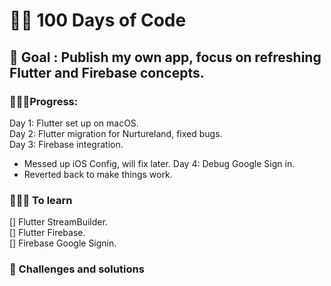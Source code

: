 # 👨‍💻 100 Days of Code

## 🎯 Goal : Publish my own app, focus on refreshing Flutter and Firebase concepts. 

### 🏃🏻‍♂️Progress: 
Day 1: Flutter set up on macOS.  
Day 2: Flutter migration for Nurtureland, fixed bugs.   
Day 3: Firebase integration.
- Messed up iOS Config, will fix later.
Day 4: Debug Google Sign in.
- Reverted back to make things work.


### 👨🏻‍💻 To learn
[] Flutter StreamBuilder.  
[] Flutter Firebase.  
[] Firebase Google Signin.  

### 🐞 Challenges and solutions


